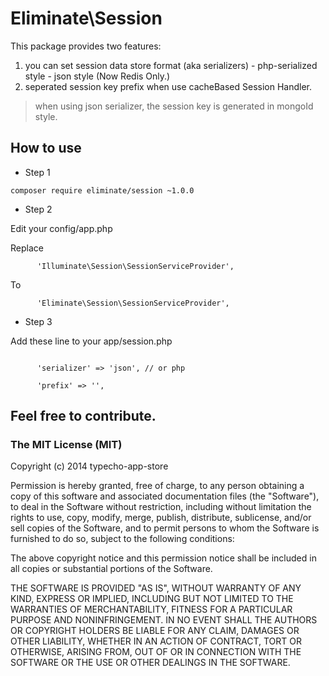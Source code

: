 Eliminate\Session
===================

This package provides two features:
  1. you can set session data store format (aka serializers)
    - php-serialized style
    - json style (Now Redis Only.)
  2. seperated session key prefix when use cacheBased Session Handler.

> when using json serializer, the session key is generated in mongoId style.

## How to use

  - Step 1

  ```
  composer require eliminate/session ~1.0.0
  ```

  - Step 2

  Edit your config/app.php

  Replace

  ```
        'Illuminate\Session\SessionServiceProvider',
  ```

  To

  ```
        'Eliminate\Session\SessionServiceProvider',
  ```

  - Step 3

  Add these line to your app/session.php

  ```

        'serializer' => 'json', // or php

        'prefix' => '',

  ```

## Feel free to contribute.


### The MIT License (MIT)

Copyright (c) 2014 typecho-app-store

Permission is hereby granted, free of charge, to any person obtaining a copy
of this software and associated documentation files (the "Software"), to deal
in the Software without restriction, including without limitation the rights
to use, copy, modify, merge, publish, distribute, sublicense, and/or sell
copies of the Software, and to permit persons to whom the Software is
furnished to do so, subject to the following conditions:

The above copyright notice and this permission notice shall be included in all
copies or substantial portions of the Software.

THE SOFTWARE IS PROVIDED "AS IS", WITHOUT WARRANTY OF ANY KIND, EXPRESS OR
IMPLIED, INCLUDING BUT NOT LIMITED TO THE WARRANTIES OF MERCHANTABILITY,
FITNESS FOR A PARTICULAR PURPOSE AND NONINFRINGEMENT. IN NO EVENT SHALL THE
AUTHORS OR COPYRIGHT HOLDERS BE LIABLE FOR ANY CLAIM, DAMAGES OR OTHER
LIABILITY, WHETHER IN AN ACTION OF CONTRACT, TORT OR OTHERWISE, ARISING FROM,
OUT OF OR IN CONNECTION WITH THE SOFTWARE OR THE USE OR OTHER DEALINGS IN THE
SOFTWARE.
